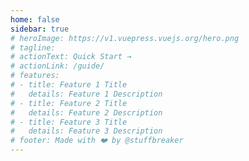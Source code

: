 ```yaml
---
home: false
sidebar: true
# heroImage: https://v1.vuepress.vuejs.org/hero.png
# tagline: 
# actionText: Quick Start →
# actionLink: /guide/
# features:
# - title: Feature 1 Title
#   details: Feature 1 Description
# - title: Feature 2 Title
#   details: Feature 2 Description
# - title: Feature 3 Title
#   details: Feature 3 Description
# footer: Made with ❤️ by @stuffbreaker
---
```


<ks-datepicker label="Default"></ks-datepicker>
<ks-icon icon="help"></ks-icon>